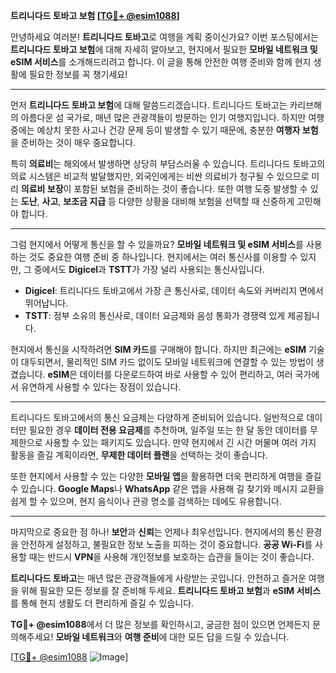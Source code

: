 **트리니다드 토바고 보험 [[TG💪+ @esim1088](https://t.me/s/esim1088)]**

안녕하세요 여러분! **트리니다드 토바고**로 여행을 계획 중이신가요? 이번 포스팅에서는 **트리니다드 토바고 보험**에 대해 자세히 알아보고, 현지에서 필요한 **모바일 네트워크 및 eSIM 서비스**를 소개해드리려고 합니다. 이 글을 통해 안전한 여행 준비와 함께 현지 생활에 필요한 정보를 꼭 챙기세요!

---

먼저 **트리니다드 토바고 보험**에 대해 말씀드리겠습니다. 트리니다드 토바고는 카리브해의 아름다운 섬 국가로, 매년 많은 관광객들이 방문하는 인기 여행지입니다. 하지만 여행 중에는 예상치 못한 사고나 건강 문제 등이 발생할 수 있기 때문에, 충분한 **여행자 보험**을 준비하는 것이 매우 중요합니다.

특히 **의료비**는 해외에서 발생하면 상당히 부담스러울 수 있습니다. 트리니다드 토바고의 의료 시스템은 비교적 발달했지만, 외국인에게는 비싼 의료비가 청구될 수 있으므로 미리 **의료비 보장**이 포함된 보험을 준비하는 것이 좋습니다. 또한 여행 도중 발생할 수 있는 **도난**, **사고**, **보조금 지급** 등 다양한 상황을 대비해 보험을 선택할 때 신중하게 고민해야 합니다.

---

그럼 현지에서 어떻게 통신을 할 수 있을까요? **모바일 네트워크 및 eSIM 서비스**를 사용하는 것도 중요한 여행 준비 중 하나입니다. 현지에서는 여러 통신사를 이용할 수 있지만, 그 중에서도 **Digicel**과 **TSTT**가 가장 널리 사용되는 통신사입니다.

- **Digicel**: 트리니다드 토바고에서 가장 큰 통신사로, 데이터 속도와 커버리지 면에서 뛰어납니다.
- **TSTT**: 정부 소유의 통신사로, 데이터 요금제와 음성 통화가 경쟁력 있게 제공됩니다.

현지에서 통신을 시작하려면 **SIM 카드**를 구매해야 합니다. 하지만 최근에는 **eSIM** 기술이 대두되면서, 물리적인 SIM 카드 없이도 모바일 네트워크에 연결할 수 있는 방법이 생겼습니다. **eSIM**은 데이터를 다운로드하여 바로 사용할 수 있어 편리하고, 여러 국가에서 유연하게 사용할 수 있다는 장점이 있습니다.

---

트리니다드 토바고에서의 통신 요금제는 다양하게 준비되어 있습니다. 일반적으로 데이터만 필요한 경우 **데이터 전용 요금제**를 추천하며, 일주일 또는 한 달 동안 데이터를 무제한으로 사용할 수 있는 패키지도 있습니다. 만약 현지에서 긴 시간 머물며 여러 가지 활동을 즐길 계획이라면, **무제한 데이터 플랜**을 선택하는 것이 좋습니다.

또한 현지에서 사용할 수 있는 다양한 **모바일 앱**을 활용하면 더욱 편리하게 여행을 즐길 수 있습니다. **Google Maps**나 **WhatsApp** 같은 앱을 사용해 길 찾기와 메시지 교환을 쉽게 할 수 있으며, 현지 음식이나 관광 명소를 검색하는 데에도 유용합니다.

---

마지막으로 중요한 점 하나! **보안**과 **신뢰**는 언제나 최우선입니다. 현지에서의 통신 환경을 안전하게 설정하고, 불필요한 정보 노출을 피하는 것이 중요합니다. **공공 Wi-Fi**를 사용할 때는 반드시 **VPN**을 사용해 개인정보를 보호하는 습관을 들이는 것이 좋습니다.

**트리니다드 토바고**는 매년 많은 관광객들에게 사랑받는 곳입니다. 안전하고 즐거운 여행을 위해 필요한 모든 정보를 잘 준비해 두세요. **트리니다드 토바고 보험**과 **eSIM 서비스**를 통해 현지 생활도 더 편리하게 즐길 수 있습니다.

**TG💪+ @esim1088**에서 더 많은 정보를 확인하시고, 궁금한 점이 있으면 언제든지 문의해주세요! **모바일 네트워크**와 **여행 준비**에 대한 모든 답을 드릴 수 있습니다.

[[TG💪+ @esim1088](https://t.me/s/esim1088) ![Image](https://i.postimg.cc/Y0z9fWf4/image.png)]